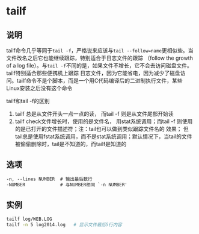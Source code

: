 # **tailf**

## 说明

tailf命令几乎等同于`tail -f`，严格说来应该与`tail --follow=name`更相似些。当文件改名之后它也能继续跟踪，特别适合于日志文件的跟踪
（follow the growth of a log file）。与`tail -f`不同的是，如果文件不增长，它不会去访问磁盘文件。tailf特别适合那些便携机上跟踪
日志文件，因为它能省电，因为减少了磁盘访问。tailf命令不是个脚本，而是一个用C代码编译后的二进制执行文件，某些Linux安装之后没有这个命令

tailf和tail -f的区别

1. tailf 总是从文件开头一点一点的读， 而tail -f 则是从文件尾部开始读
2. tailf check文件增长时，使用的是文件名， 用stat系统调用；而tail -f 则使用的是已打开的文件描述符；注：tail也可以做到类似跟踪文件名的
   效果； 但tail总是使用fstat系统调用，而不是stat系统调用；默认情况下，当tail的文件被偷偷删除时，tail是不知道的，而tailf是知道的

## 选项

```markdown
-n, --lines NUMBER  # 输出最后数行
-NUMBER             # 与NUMBER相同 `-n NUMBER'

```

## 实例

```bash
tailf log/WEB.LOG 
tailf -n 5 log2014.log   # 显示文件最后5行内容
```



